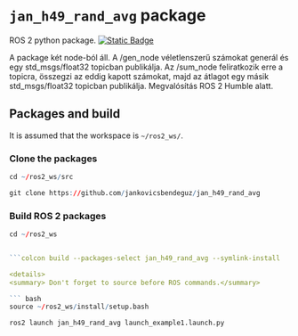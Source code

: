 # `jan_h49_rand_avg` package

ROS 2 python package.  [![Static Badge](https://img.shields.io/badge/ROS_2-Humble-34aec5)](https://docs.ros.org/en/humble/)

A package két node-ból áll. A /gen_node véletlenszerű számokat generál és egy std_msgs/float32 topicban publikálja. Az /sum_node feliratkozik erre a topicra, összegzi az eddig kapott számokat, majd az átlagot egy másik std_msgs/float32 topicban publikálja.
Megvalósítás ROS 2 Humble alatt.

## Packages and build

It is assumed that the workspace is `~/ros2_ws/`.

### Clone the packages
``` r
cd ~/ros2_ws/src
```
``` r
git clone https://github.com/jankovicsbendeguz/jan_h49_rand_avg
```

### Build ROS 2 packages
``` r
cd ~/ros2_ws
```
``` r

```colcon build --packages-select jan_h49_rand_avg --symlink-install

<details>
<summary> Don't forget to source before ROS commands.</summary>

``` bash
source ~/ros2_ws/install/setup.bash
```
</details>

``` r
ros2 launch jan_h49_rand_avg launch_example1.launch.py
```